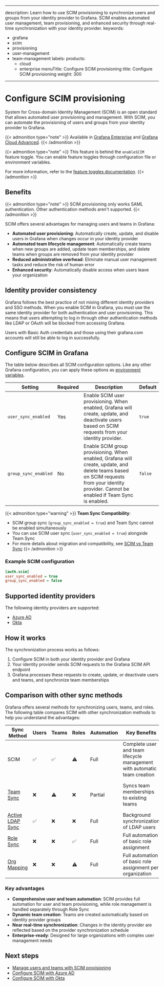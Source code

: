 -----

description: Learn how to use SCIM provisioning to synchronize users and groups from your identity provider to Grafana. SCIM enables automated user management, team provisioning, and enhanced security through real-time synchronization with your identity provider.
keywords:

- grafana
- scim
- provisioning
- user-management
- team-management
  labels:
  products:
  - cloud
  - enterprise
    menuTitle: Configure SCIM provisioning
    title: Configure SCIM provisioning
    weight: 300

-----

# Configure SCIM provisioning

System for Cross-domain Identity Management (SCIM) is an open standard that allows automated user provisioning and management. With SCIM, you can automate the provisioning of users and groups from your identity provider to Grafana.

{{\< admonition type="note" \>}}
Available in [Grafana Enterprise](../../../introduction/grafana-enterprise/) and [Grafana Cloud Advanced](/docs/grafana-cloud/).
{{\< /admonition \>}}

{{\< admonition type="note" \>}}
This feature is behind the `enableSCIM` feature toggle.
You can enable feature toggles through configuration file or environment variables.

For more information, refer to the [feature toggles documentation](/docs/grafana/\<GRAFANA_VERSION\>/setup-grafana/configure-grafana/#feature_toggles).
{{\< /admonition \>}}

## Benefits

{{\< admonition type="note" \>}}
SCIM provisioning only works SAML authentication.
Other authentication methods aren't supported.
{{\< /admonition \>}}

SCIM offers several advantages for managing users and teams in Grafana:

- **Automated user provisioning**: Automatically create, update, and disable users in Grafana when changes occur in your identity provider
- **Automated team lifecycle management**: Automatically create teams when new groups are added, update team memberships, and delete teams when groups are removed from your identity provider
- **Reduced administrative overhead**: Eliminate manual user management tasks and reduce the risk of human error
- **Enhanced security**: Automatically disable access when users leave your organization

## Identity provider consistency

Grafana follows the best practice of not mixing different identity providers and SSO methods. When you enable SCIM in Grafana, you must use the same identity provider for both authentication and user provisioning. This means that users attempting to log in through other authentication methods like LDAP or OAuth will be blocked from accessing Grafana.

Users with Basic Auth credentials and those using their grafana.com accounts will still be able to log in successfully.

## Configure SCIM in Grafana

The table below describes all SCIM configuration options. Like any other Grafana configuration, you can apply these options as [environment variables](/docs/grafana/\<GRAFANA_VERSION\>/setup-grafana/configure-grafana/#override-configuration-with-environment-variables).

| Setting              | Required | Description                                                                                                                                                                                | Default |
| -------------------- | -------- | ------------------------------------------------------------------------------------------------------------------------------------------------------------------------------------------ | ------- |
| `user_sync_enabled`  | Yes      | Enable SCIM user provisioning. When enabled, Grafana will create, update, and deactivate users based on SCIM requests from your identity provider.                                         | `true`  |
| `group_sync_enabled` | No       | Enable SCIM group provisioning. When enabled, Grafana will create, update, and delete teams based on SCIM requests from your identity provider. Cannot be enabled if Team Sync is enabled. | `false` |

{{\< admonition type="warning" \>}}
**Team Sync Compatibility**:

- SCIM group sync (`group_sync_enabled = true`) and Team Sync cannot be enabled simultaneously
- You can use SCIM user sync (`user_sync_enabled = true`) alongside Team Sync
- For more details about migration and compatibility, see [SCIM vs Team Sync](./manage-users-teams/_index.md#scim-vs-team-sync)
  {{\< /admonition \>}}

### Example SCIM configuration

``` ini
[auth.scim]
user_sync_enabled = true
group_sync_enabled = false
```

## Supported identity providers

The following identity providers are supported:

- [Azure AD](../configure-authentication/azuread/)
- [Okta](../configure-authentication/saml/)

## How it works

The synchronization process works as follows:

1. Configure SCIM in both your identity provider and Grafana
2. Your identity provider sends SCIM requests to the Grafana SCIM API endpoint
3. Grafana processes these requests to create, update, or deactivate users and teams, and synchronize team memberships

## Comparison with other sync methods

Grafana offers several methods for synchronizing users, teams, and roles.
The following table compares SCIM with other synchronization methods to help you understand the advantages:

| Sync Method                                                                    | Users | Teams | Roles | Automation | Key Benefits                                                             | Limitations                                                  | On-Prem | Cloud |
| ------------------------------------------------------------------------------ | ----- | ----- | ----- | ---------- | ------------------------------------------------------------------------ | ------------------------------------------------------------ | ------- | ----- |
| SCIM                                                                           | ✅    | ✅    | ⚠️    | Full       | Complete user and team lifecycle management with automatic team creation | Requires SAML authentication; uses Role Sync for basic roles | ✅      | ✅    |
| [Team Sync](../configure-team-sync/)                                           | ❌    | ⚠️    | ❌    | Partial    | Syncs team memberships to existing teams                                 | Requires manual team creation; no team lifecycle management  | ✅      | ✅    |
| [Active LDAP Sync](../configure-authentication/enhanced-ldap/)                 | ✅    | ❌    | ❌    | Full       | Background synchronization of LDAP users                                 | Limited to LDAP environments                                 | ✅      | ❌    |
| [Role Sync](../configure-authentication/saml#configure-role-sync)              | ❌    | ❌    | ✅    | Full       | Full automation of basic role assignment                                 | Limited to basic roles only                                  | ✅      | ✅    |
| [Org Mapping](../configure-authentication/saml#configure-organization-mapping) | ❌    | ❌    | ⚠️    | Full       | Full automation of basic role assignment per organization                | Limited to basic roles only; on-premises only                | ⚠️      | ❌    |

### Key advantages

- **Comprehensive user and team automation**: SCIM provides full automation for user and team provisioning, while role management is handled separately through Role Sync
- **Dynamic team creation**: Teams are created automatically based on identity provider groups
- **Near real-time synchronization**: Changes in the identity provider are reflected based on the provider synchronization schedule
- **Enterprise-ready**: Designed for large organizations with complex user management needs

## Next steps

- [Manage users and teams with SCIM provisioning](manage-users-teams/)
- [Configure SCIM with Azure AD](azuread/)
- [Configure SCIM with Okta](okta/)
